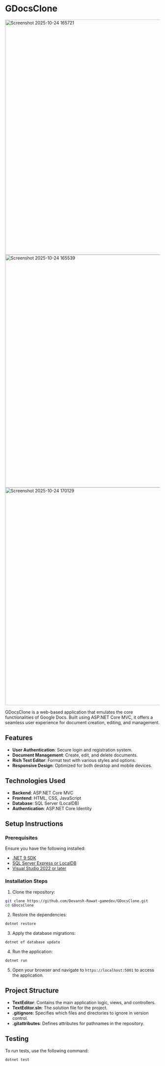 # GDocsClone

<img width="1573" height="766" alt="Screenshot 2025-10-24 165721" src="https://github.com/user-attachments/assets/db7ee188-2862-4457-b32c-5a18325dc15e" />
<img width="1583" height="758" alt="Screenshot 2025-10-24 165539" src="https://github.com/user-attachments/assets/5e9215e2-6ce6-4d6e-9b2c-c714f4119e74" />
<img width="794" height="709" alt="Screenshot 2025-10-24 170129" src="https://github.com/user-attachments/assets/961fd659-1418-4c0a-891d-8613cd998cf6" />


GDocsClone is a web-based application that emulates the core functionalities of Google Docs. Built using ASP.NET Core MVC, it offers a seamless user experience for document creation, editing, and management.

## Features

* **User Authentication**: Secure login and registration system.
* **Document Management**: Create, edit, and delete documents.
* **Rich Text Editor**: Format text with various styles and options.
* **Responsive Design**: Optimized for both desktop and mobile devices.

## Technologies Used

* **Backend**: ASP.NET Core MVC
* **Frontend**: HTML, CSS, JavaScript
* **Database**: SQL Server (LocalDB)
* **Authentication**: ASP.NET Core Identity

## Setup Instructions

### Prerequisites

Ensure you have the following installed:

* [.NET 9 SDK](https://dotnet.microsoft.com/download/dotnet/9.0)
* [SQL Server Express or LocalDB](https://docs.microsoft.com/en-us/sql/ssdt/how-to-install-and-use-sql-server-data-tools)
* [Visual Studio 2022 or later](https://visualstudio.microsoft.com/)

### Installation Steps

1. Clone the repository:

```bash
git clone https://github.com/Devansh-Rawat-gamedev/GDocsClone.git
cd GDocsClone
```

2. Restore the dependencies:

```bash
dotnet restore
```

3. Apply the database migrations:

```bash
dotnet ef database update
```

4. Run the application:

```bash
dotnet run
```

5. Open your browser and navigate to `https://localhost:5001` to access the application.

## Project Structure

* **TextEditor**: Contains the main application logic, views, and controllers.
* **TextEditor.sln**: The solution file for the project.
* **.gitignore**: Specifies which files and directories to ignore in version control.
* **.gitattributes**: Defines attributes for pathnames in the repository.

## Testing

To run tests, use the following command:

```bash
dotnet test
```
